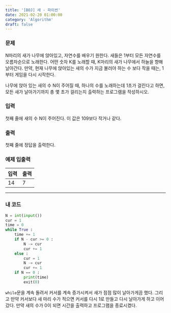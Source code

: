 ```yaml
---
title: '[BOJ] 새 - 파이썬'
date: 2021-02-20 01:00:00
category: 'Algorithm'
draft: false
---
```


### 문제

N마리의 새가 나무에 앉아있고, 자연수를 배우기 원한다. 새들은 1부터 모든 자연수를 오름차순으로 노래한다. 어떤 숫자 K를 노래할 때, K마리의 새가 나무에서 하늘을 향해 날아간다. 만약, 현재 나무에 앉아있는 새의 수가 지금 불러야 하는 수 보다 작을 때는, 1부터 게임을 다시 시작한다.

나무에 앉아 있는 새의 수 N이 주어질 때, 하나의 수를 노래하는데 1초가 걸린다고 하면, 모든 새가 날아가기까지 총 몇 초가 걸리는지 출력하는 프로그램을 작성하시오.

### 입력

첫째 줄에 새의 수 N이 주어진다. 이 값은 109보다 작거나 같다.

### 출력

첫째 줄에 정답을 출력한다.

### 예제 입출력

| 입력 | 출력 |
| ---- | ---- |
| 14   | 7    |

---

### 내 코드

```python
N = int(input())
cur = 1
time = 0
while True :
    time += 1
    if N - cur >= 0 :
        N -= cur
        cur += 1
    else : 
        cur = 1
        N -= cur
        cur += 1
    if N == 0 :
        print(time)
        exit(0)
```

`while`문을 계속 돌려서 커서를 계속 증가시켜서 새가 점점 많이 날아가게끔 했다. 그리고 만약 커서보다 새 마리 수가 적으면 커서를 다시 1로 만들고 다시 날아가게 하고 이어갔다. 만약 새의 수가 0이 되면 시간을 출력하고 프로그램을 종료시켰다.
